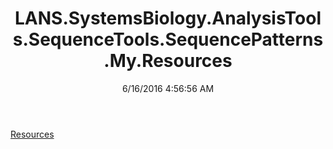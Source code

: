 ﻿---
title: LANS.SystemsBiology.AnalysisTools.SequenceTools.SequencePatterns.My.Resources
date: 6/16/2016 4:56:56 AM
---

[Resources](T-LANS.SystemsBiology.AnalysisTools.SequenceTools.SequencePatterns.My.Resources.Resources.html)
